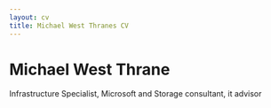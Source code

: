 ```yaml
---
layout: cv
title: Michael West Thranes CV
---
```


# Michael West Thrane
Infrastructure Specialist, Microsoft and Storage consultant, it advisor